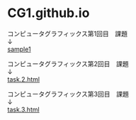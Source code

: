 # CG1.github.io  

コンピュータグラフィックス第1回目　課題  
↓  
[sample1](sample1.html)  
  
コンピュータグラフィックス第2回目　課題  
↓  
[task.2.html](task.2.html)  
  
コンピュータグラフィックス第3回目　課題  
↓  
[task.3.html](task.3.html)
